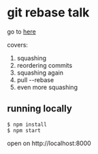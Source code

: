 # git rebase talk

go to [here](http://bkulyk.github.io/git-rebase-talk/index.html)

covers:

1. squashing
2. reordering commits
3. squashing again
4. pull --rebase
5. even more squashing

## running locally

    $ npm install
    $ npm start

open on http://localhost:8000